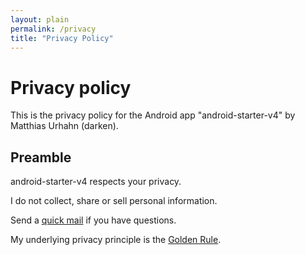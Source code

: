 ```yaml
---
layout: plain
permalink: /privacy
title: "Privacy Policy"
---
```


# Privacy policy

This is the privacy policy for the Android app "android-starter-v4" by Matthias Urhahn (darken).

## Preamble

android-starter-v4 respects your privacy.

I do not collect, share or sell personal information.

Send a [quick mail](mailto:support@darken.eu) if you have questions.

My underlying privacy principle is the [Golden Rule](https://en.wikipedia.org/wiki/Golden_Rule).